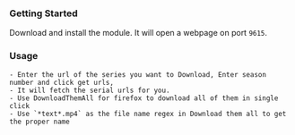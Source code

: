 ### Getting Started

   Download and install the module. It will open a webpage on port `9615`.

### Usage
    - Enter the url of the series you want to Download, Enter season number and click get urls,
    - It will fetch the serial urls for you.
    - Use DownloadThemAll for firefox to download all of them in single click
    - Use `*text*.mp4` as the file name regex in Download them all to get the proper name
